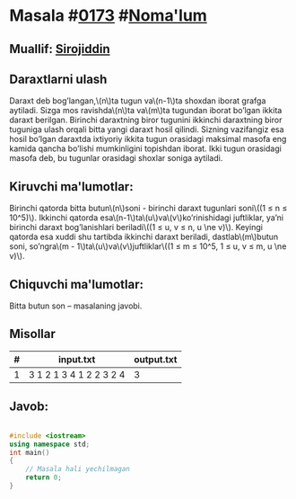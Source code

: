 
<h1>Masala #<a href="https://robocontest.uz/tasks/0173">0173</a> #<a href="https://robocontest.uz/tasks?category=1">Noma'lum</a></h1>
<h2> Muallif: <a href="https://robocontest.uz/profile/sirojiddin">Sirojiddin</a></h2>
<h2>Daraxtlarni ulash</h2>
<p>Daraxt deb bog’langan,\(n\)ta tugun va\(n-1\)ta shoxdan iborat grafga aytiladi.
Sizga mos ravishda\(n\)ta va\(m\)ta tugundan iborat bo’lgan ikkita daraxt berilgan. Birinchi daraxtning biror tugunini ikkinchi daraxtning biror tuguniga ulash orqali bitta yangi daraxt hosil qilindi. Sizning vazifangiz esa hosil bo’lgan daraxtda ixtiyoriy ikkita tugun orasidagi maksimal masofa eng kamida qancha bo’lishi mumkinligini topishdan iborat.
Ikki tugun orasidagi masofa deb, bu tugunlar orasidagi shoxlar soniga aytiladi.</p>
<h2>Kiruvchi ma'lumotlar:</h2>
<p>Birinchi qatorda bitta butun\(n\)soni - birinchi daraxt tugunlari soni\((1 ≤ n ≤ 10^5)\). Ikkinchi qatorda esa\(n-1\)ta\(u\)va\(v\)ko’rinishidagi juftliklar, ya’ni birinchi daraxt bog’lanishlari beriladi\((1 ≤ u, v ≤ n, u \ne v)\). Keyingi qatorda esa xuddi shu tartibda ikkinchi daraxt beriladi, dastlab\(m\)butun soni, so’ngra\(m - 1\)ta\(u\)va\(v\)juftliklar\((1 ≤ m ≤ 10^5, 1 ≤ u, v ≤ m, u \ne v)\).</p>
<h2>Chiquvchi ma'lumotlar:</h2>
<p>Bitta butun son – masalaning javobi.</p>
<h2>Misollar</h2>
<table>
    <thead>
        <tr>
            <th>#</th>
            <th>input.txt</th>
            <th>output.txt</th>
        </tr>
    </thead>
    <tbody>
            <tr>
                <td>1</td>
                <td>3
1 2
1 3
4 
1 2
2 3
2 4</td>
                <td>3</td>
            </tr>
    </tbody>
    </table>
    
<h2>Javob:</h2>

######
```cpp
#include <iostream>
using namespace std;
int main()
{
    // Masala hali yechilmagan
    return 0;
}
```
